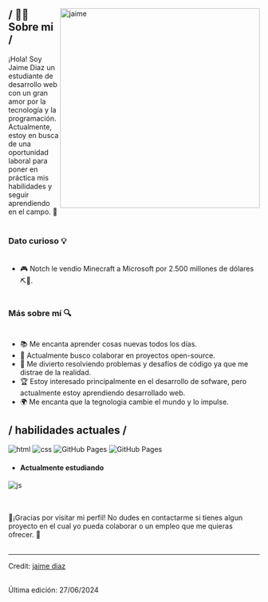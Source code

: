 <div>
<img align="right" width="400" alt="jaime" src="https://media1.giphy.com/media/v1.Y2lkPTc5MGI3NjExazY2dno5YTBibzVjeTkyNXRlZmk4cXEycXA2bmJ1M3p5ZW9ta2IwdCZlcD12MV9pbnRlcm5hbF9naWZfYnlfaWQmY3Q9Zw/mFwK9jjzRpmM4egev8/giphy.gif"/>

<h2> / 🧑‍💻Sobre mi /</h2>
   
¡Hola! Soy Jaime Diaz un estudiante de desarrollo web con un gran amor por la tecnología y la programación. Actualmente, estoy en busca de una oportunidad laboral para poner en práctica mis habilidades y seguir aprendiendo en el campo. 🚀 <br><br>

### Dato curioso 💡 <br><br>

- 🎮 Notch le vendio Minecraft a Microsoft por 2.500 millones de dólares ⛏️🧱. <br><br>


### Más sobre mí 🔍<br><br>

- 📚 Me encanta aprender cosas nuevas todos los días.
- 🌟 Actualmente busco colaborar en proyectos open-source.
- 🧩 Me divierto resolviendo problemas y desafíos de código ya que me distrae de la realidad.
- 🏆 Estoy interesado principalmente en el desarrollo de sofware, pero actualmente estoy aprendiendo desarrollado web.
- 🌍 Me encanta que la tegnologia cambie el mundo y lo impulse. 


<h2> / habilidades actuales / </h2>
  
<img src = "https://img.shields.io/badge/HTML5-E34F26?style=for-the-badge&logo=html5&logoColor=white" alt = "html" />
  
  <img src = "https://img.shields.io/badge/CSS3-1572B6?style=for-the-badge&logo=css3&logoColor=white" alt = "css" />

  <img src="https://img.shields.io/badge/GitHub_Pages-222222?style=for-the-badge&logo=github&logoColor=white" alt="GitHub Pages" />

  <img src="https://img.shields.io/badge/GitHub%20Desktop-%23181717.svg?style=for-the-badge&logo=github&logoColor=white" alt="GitHub Pages" />

  
  - <h4> Actualmente estudiando </h4>
  <img src = "https://img.shields.io/badge/JavaScript-323330?style=for-the-badge&logo=javascript&logoColor=F7DF1E" alt = "js" />
   
  
  
  </br></br>
  🚀¡Gracias por visitar mi perfil! No dudes en contactarme si tienes algun proyecto en el cual yo pueda colaborar o un empleo que me quieras ofrecer. 🤝 <br><br>
  </div>

------
Credit: [jaime diaz](https://github.com/ZayDiaz) <br><br>

Última edición: 27/06/2024
